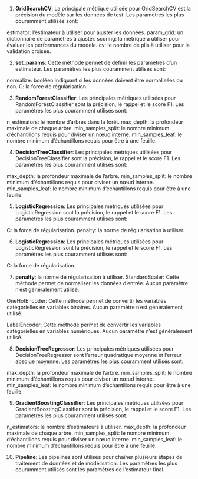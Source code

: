 1. **GridSearchCV**: La principale métrique utilisée pour GridSearchCV est la précision du modèle sur les données de test. Les paramètres les plus couramment utilisés sont:

estimator: l’estimateur à utiliser pour ajuster les données.
param_grid: un dictionnaire de paramètres à ajuster.
scoring: la métrique à utiliser pour évaluer les performances du modèle.
cv: le nombre de plis à utiliser pour la validation croisée.

2. **set_params**: Cette méthode permet de définir les paramètres d’un estimateur. Les paramètres les plus couramment utilisés sont:

normalize: booléen indiquant si les données doivent être normalisées ou non.
C: la force de régularisation.

3. **RandomForestClassifier**: Les principales métriques utilisées pour RandomForestClassifier sont la précision, le rappel et le score F1. Les paramètres les plus couramment utilisés sont:

n_estimators: le nombre d’arbres dans la forêt.
max_depth: la profondeur maximale de chaque arbre.
min_samples_split: le nombre minimum d’échantillons requis pour diviser un nœud interne.
min_samples_leaf: le nombre minimum d’échantillons requis pour être à une feuille.

4. **DecisionTreeClassifier**: Les principales métriques utilisées pour DecisionTreeClassifier sont la précision, le rappel et le score F1. Les paramètres les plus couramment utilisés sont:

max_depth: la profondeur maximale de l’arbre.
min_samples_split: le nombre minimum d’échantillons requis pour diviser un nœud interne.
min_samples_leaf: le nombre minimum d’échantillons requis pour être à une feuille.

5. **LogisticRegression**: Les principales métriques utilisées pour LogisticRegression sont la précision, le rappel et le score F1. Les paramètres les plus couramment utilisés sont:

C: la force de régularisation.
penalty: la norme de régularisation à utiliser.


6. **LogisticRegression**: Les principales métriques utilisées pour LogisticRegression sont la précision, le rappel et le score F1. Les paramètres les plus couramment utilisés sont:

C: la force de régularisation.

7. **penalty**: la norme de régularisation à utiliser.
StandardScaler: Cette méthode permet de normaliser les données d’entrée. Aucun paramètre n’est généralement utilisé.

OneHotEncoder: Cette méthode permet de convertir les variables catégorielles en variables binaires. Aucun paramètre n’est généralement utilisé.

LabelEncoder: Cette méthode permet de convertir les variables catégorielles en variables numériques. Aucun paramètre n’est généralement utilisé.

8. **DecisionTreeRegressor**: Les principales métriques utilisées pour DecisionTreeRegressor sont l’erreur quadratique moyenne et l’erreur absolue moyenne. Les paramètres les plus couramment utilisés sont:

max_depth: la profondeur maximale de l’arbre.
min_samples_split: le nombre minimum d’échantillons requis pour diviser un nœud interne.
min_samples_leaf: le nombre minimum d’échantillons requis pour être à une feuille.

9. **GradientBoostingClassifier**: Les principales métriques utilisées pour GradientBoostingClassifier sont la précision, le rappel et le score F1. Les paramètres les plus couramment utilisés sont:

n_estimators: le nombre d’estimateurs à utiliser.
max_depth: la profondeur maximale de chaque arbre.
min_samples_split: le nombre minimum d’échantillons requis pour diviser un nœud interne.
min_samples_leaf: le nombre minimum d’échantillons requis pour être à une feuille.

10. **Pipeline**: Les pipelines sont utilisés pour chaîner plusieurs étapes de traitement de données et de modélisation. Les paramètres les plus couramment utilisés sont les paramètres de l’estimateur final.
